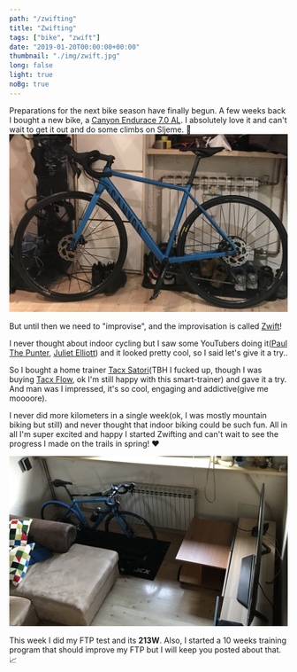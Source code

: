 ```yaml
---
path: "/zwifting"
title: "Zwifting"
tags: ["bike", "zwift"]
date: "2019-01-20T00:00:00+00:00"
thumbnail: "./img/zwift.jpg"
long: false
light: true
noBg: true
---
```


Preparations for the next bike season have finally begun. 
A few weeks back I bought a new bike, a [Canyon Endurace 7.0 AL](https://www.canyon.com/en-hr/road/endurace/2019/endurace-al-disc-7-0.html). I absolutely love it and can't wait to get it out and do some climbs on Sljeme. 🚴
![Unboxing](./img/bike.jpg)

But until then we need to "improvise", and the improvisation is called [Zwift](https://zwift.com/)!

I never thought about indoor cycling but I  saw some YouTubers doing it([Paul The Punter](https://www.youtube.com/channel/UCd_xQRiSE1Y7DUU03FpQMHQ), [Juliet Elliott](https://www.youtube.com/channel/UCjcANXkXDbYqQ34F_UTql5w)) and it looked pretty cool, so I said let's give it a try..

So I bought a home trainer [Tacx Satori](https://tacx.com/product/satori-smart/)(TBH I fucked up, though I was buying [Tacx Flow](https://tacx.com/product/flow-smart/), ok I'm still happy with this smart-trainer) and gave it a try. And man was I impressed, it's so cool, engaging and addictive(give me moooore). 

I never did more kilometers in a single week(ok, I was mostly mountain biking but still) and never thought that indoor biking could be such fun. All in all I'm super excited and happy I started Zwifting and can't wait to see the progress I made on the trails in spring! ❤️

![Setup](./img/setup.jpg)

This week I did my FTP test and its **213W**. Also, I started a 10 weeks training program that should improve my FTP but I will keep you posted about that. 📈

<strava url="https://www.strava.com/activities/2109455822/embed/ee01544cd5cc72b13abcf126158b6764e2b9953c"></strava>


